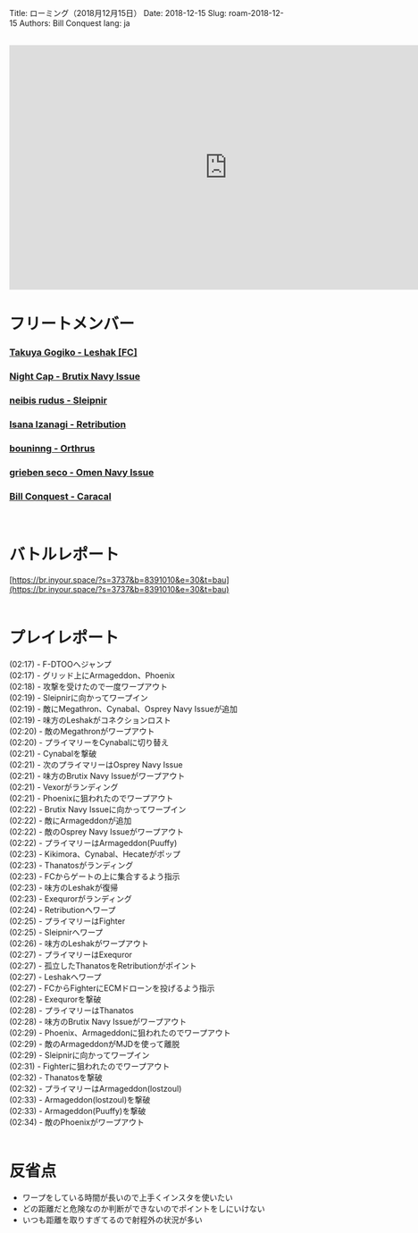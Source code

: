 Title: ローミング（2018月12月15日）
Date: 2018-12-15
Slug: roam-2018-12-15
Authors: Bill Conquest
lang: ja

<br />
<iframe width="780" height="438" src="https://www.youtube.com/embed/Ne1cGEL212w" frameborder="0" allow="accelerometer; autoplay; encrypted-media; gyroscope; picture-in-picture" allowfullscreen></iframe>

# フリートメンバー
### [Takuya Gogiko - Leshak [FC]](https://zkillboard.com/character/95235307/)
### [Night Cap - Brutix Navy Issue](https://zkillboard.com/character/94127438/)
### [neibis rudus - Sleipnir](https://zkillboard.com/character/93531438/)
### [Isana Izanagi - Retribution](https://zkillboard.com/character/93658049/)
### [bouninng - Orthrus](https://zkillboard.com/character/508340745/)
### [grieben seco - Omen Navy Issue](https://zkillboard.com/character/96069434/)
### [Bill Conquest - Caracal](https://zkillboard.com/character/2113999933/)
<br />

# バトルレポート
[https://br.inyour.space/?s=3737&b=8391010&e=30&t=bau](https://br.inyour.space/?s=3737&b=8391010&e=30&t=bau)
<br /><br />

# プレイレポート
(02:17) - F-DTOOへジャンプ  
(02:17) - グリッド上にArmageddon、Phoenix  
(02:18) - 攻撃を受けたので一度ワープアウト  
(02:19) - Sleipnirに向かってワープイン  
(02:19) - 敵にMegathron、Cynabal、Osprey Navy Issueが追加  
(02:19) - 味方のLeshakがコネクションロスト  
(02:20) - 敵のMegathronがワープアウト  
(02:20) - プライマリーをCynabalに切り替え  
(02:21) - Cynabalを撃破  
(02:21) - 次のプライマリーはOsprey Navy Issue  
(02:21) - 味方のBrutix Navy Issueがワープアウト  
(02:21) - Vexorがランディング  
(02:21) - Phoenixに狙われたのでワープアウト  
(02:22) - Brutix Navy Issueに向かってワープイン  
(02:22) - 敵にArmageddonが追加  
(02:22) - 敵のOsprey Navy Issueがワープアウト  
(02:22) - プライマリーはArmageddon(Puuffy)  
(02:23) - Kikimora、Cynabal、Hecateがポップ  
(02:23) - Thanatosがランディング  
(02:23) - FCからゲートの上に集合するよう指示  
(02:23) - 味方のLeshakが復帰  
(02:23) - Exequrorがランディング  
(02:24) - Retributionへワープ  
(02:25) - プライマリーはFighter  
(02:25) - Sleipnirへワープ  
(02:26) - 味方のLeshakがワープアウト  
(02:27) - プライマリーはExequror  
(02:27) - 孤立したThanatosをRetributionがポイント  
(02:27) - Leshakへワープ  
(02:27) - FCからFighterにECMドローンを投げるよう指示  
(02:28) - Exequrorを撃破  
(02:28) - プライマリーはThanatos  
(02:28) - 味方のBrutix Navy Issueがワープアウト  
(02:29) - Phoenix、Armageddonに狙われたのでワープアウト  
(02:29) - 敵のArmageddonがMJDを使って離脱  
(02:29) - Sleipnirに向かってワープイン  
(02:31) - Fighterに狙われたのでワープアウト  
(02:32) - Thanatosを撃破  
(02:32) - プライマリーはArmageddon(lostzoul)  
(02:33) - Armageddon(lostzoul)を撃破  
(02:33) - Armageddon(Puuffy)を撃破  
(02:34) - 敵のPhoenixがワープアウト  
<br />

# 反省点
- ワープをしている時間が長いので上手くインスタを使いたい
- どの距離だと危険なのか判断ができないのでポイントをしにいけない
- いつも距離を取りすぎてるので射程外の状況が多い
